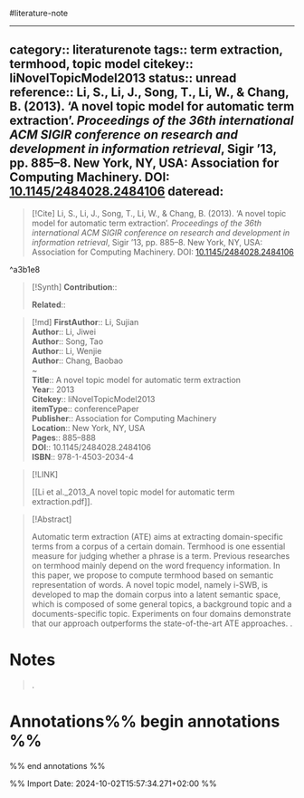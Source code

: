 #literature-note 

---
category:: literaturenote
tags:: term extraction, termhood, topic model
citekey:: liNovelTopicModel2013
status:: unread
reference:: Li, S., Li, J., Song, T., Li, W., & Chang, B. (2013). ‘A novel topic model for automatic term extraction’. _Proceedings of the 36th international ACM SIGIR conference on research and development in information retrieval_, Sigir ’13, pp. 885–8. New York, NY, USA: Association for Computing Machinery. DOI: [10.1145/2484028.2484106](https://doi.org/10.1145/2484028.2484106)
dateread:
---

> [!Cite]
> Li, S., Li, J., Song, T., Li, W., & Chang, B. (2013). ‘A novel topic model for automatic term extraction’. _Proceedings of the 36th international ACM SIGIR conference on research and development in information retrieval_, Sigir ’13, pp. 885–8. New York, NY, USA: Association for Computing Machinery. DOI: [10.1145/2484028.2484106](https://doi.org/10.1145/2484028.2484106)

^a3b1e8

>[!Synth]
>**Contribution**:: 
>
>**Related**:: 
>

>[!md]
> **FirstAuthor**:: Li, Sujian  
> **Author**:: Li, Jiwei  
> **Author**:: Song, Tao  
> **Author**:: Li, Wenjie  
> **Author**:: Chang, Baobao  
~    
> **Title**:: A novel topic model for automatic term extraction  
> **Year**:: 2013   
> **Citekey**:: liNovelTopicModel2013  
> **itemType**:: conferencePaper  
> **Publisher**:: Association for Computing Machinery  
> **Location**:: New York, NY, USA   
> **Pages**:: 885–888  
> **DOI**:: 10.1145/2484028.2484106  
> **ISBN**:: 978-1-4503-2034-4    

> [!LINK] 
>
> [[Li et al._2013_A novel topic model for automatic term extraction.pdf]].

> [!Abstract]
>
> Automatic term extraction (ATE) aims at extracting domain-specific terms from a corpus of a certain domain. Termhood is one essential measure for judging whether a phrase is a term. Previous researches on termhood mainly depend on the word frequency information. In this paper, we propose to compute termhood based on semantic representation of words. A novel topic model, namely i-SWB, is developed to map the domain corpus into a latent semantic space, which is composed of some general topics, a background topic and a documents-specific topic. Experiments on four domains demonstrate that our approach outperforms the state-of-the-art ATE approaches.
>.
> 
# Notes
>.


# Annotations%% begin annotations %%


%% end annotations %%

%% Import Date: 2024-10-02T15:57:34.271+02:00 %%
